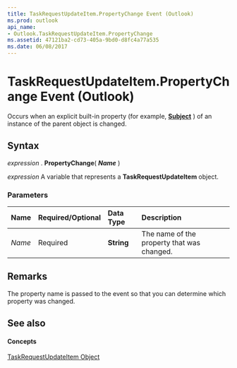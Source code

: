 ```yaml
---
title: TaskRequestUpdateItem.PropertyChange Event (Outlook)
ms.prod: outlook
api_name:
- Outlook.TaskRequestUpdateItem.PropertyChange
ms.assetid: 47121ba2-cd73-405a-9bd0-d8fc4a77a535
ms.date: 06/08/2017
---
```



# TaskRequestUpdateItem.PropertyChange Event (Outlook)

Occurs when an explicit built-in property (for example,  **[Subject](Outlook.AppointmentItem.Subject.md)** ) of an instance of the parent object is changed.


## Syntax

 _expression_ . **PropertyChange**( **_Name_** )

 _expression_ A variable that represents a **TaskRequestUpdateItem** object.


### Parameters



|**Name**|**Required/Optional**|**Data Type**|**Description**|
|:-----|:-----|:-----|:-----|
| _Name_|Required| **String**|The name of the property that was changed.|

## Remarks

The property name is passed to the event so that you can determine which property was changed.


## See also


#### Concepts


[TaskRequestUpdateItem Object](Outlook.TaskRequestUpdateItem.md)

